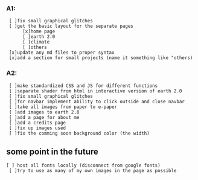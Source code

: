 ### A1:
     [ ]fix small graphical glitches
     [ ]get the basic layout for the separate pages
          [x]home page
          [ ]earth 2.0
          [ ]climate
          [ ]others
     [x]update any md files to proper syntax
     [x]add a section for small projects (name it something like "others)
### A2:
     [ ]make standardized CSS and JS for different functions 
     [ ]separate shader from html in interactive version of earth 2.0
     [ ]fix small graphical glitches
     [ ]for navbar implement ability to click outside and close navbar
     [ ]take all images from paper to e-paper
     [ ]add images to earth 2.0
     [ ]add a page for about me
     [ ]add a credits page
     [ ]fix up images used
     [ ]fix the comming soon background color (the width)
     
## some point in the future
	[ ] host all fonts locally (disconnect from google fonts)
     [ ]try to use as many of my own images in the page as possible

